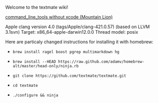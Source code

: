 Welcome to the textmate wiki!

[command_line_tools without xcode (Mountain Lion)](http://adcdownload.apple.com/Developer_Tools/command_line_tools_os_x_mountain_lion_for_xcode__august_2012/command_line_tools_for_xcode_os_x_mountain_lion_aug_2012.dmg)

Apple clang version 4.0 (tags/Apple/clang-421.0.57) (based on LLVM 3.1svn) Target: x86_64-apple-darwin12.0.0 Thread model: posix

Here are particaly changed instructions for installing it with homebrew:

* ```brew install ragel boost pgrep multimarkdown hg```

* ```brew install --HEAD https://raw.github.com/adamv/homebrew-alt/master/head-only/ninja.rb```

* ```git clone https://github.com/textmate/textmate.git```

* ```cd textmate```

* ```./configure && ninja```
